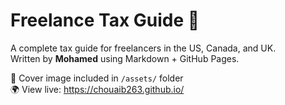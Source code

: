 # Freelance Tax Guide 🧾

A complete tax guide for freelancers in the US, Canada, and UK.  
Written by **Mohamed** using Markdown + GitHub Pages.

📸 Cover image included in `/assets/` folder  
🌍 View live: https://chouaib263.github.io/
